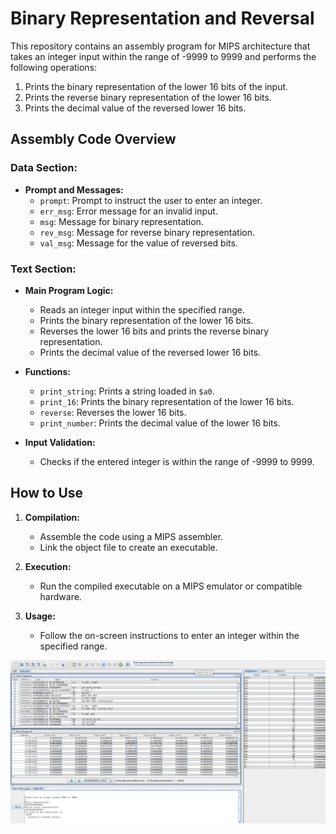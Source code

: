 # Binary Representation and Reversal

This repository contains an assembly program for MIPS architecture that takes an integer input within the range of -9999 to 9999 and performs the following operations:

1. Prints the binary representation of the lower 16 bits of the input.
2. Prints the reverse binary representation of the lower 16 bits.
3. Prints the decimal value of the reversed lower 16 bits.

## Assembly Code Overview

### Data Section:

- **Prompt and Messages:**
  - `prompt`: Prompt to instruct the user to enter an integer.
  - `err_msg`: Error message for an invalid input.
  - `msg`: Message for binary representation.
  - `rev_msg`: Message for reverse binary representation.
  - `val_msg`: Message for the value of reversed bits.

### Text Section:

- **Main Program Logic:**
  - Reads an integer input within the specified range.
  - Prints the binary representation of the lower 16 bits.
  - Reverses the lower 16 bits and prints the reverse binary representation.
  - Prints the decimal value of the reversed lower 16 bits.

- **Functions:**
  - `print_string`: Prints a string loaded in `$a0`.
  - `print_16`: Prints the binary representation of the lower 16 bits.
  - `reverse`: Reverses the lower 16 bits.
  - `print_number`: Prints the decimal value of the lower 16 bits.

- **Input Validation:**
  - Checks if the entered integer is within the range of -9999 to 9999.

## How to Use

1. **Compilation:**
   - Assemble the code using a MIPS assembler.
   - Link the object file to create an executable.

2. **Execution:**
   - Run the compiled executable on a MIPS emulator or compatible hardware.

3. **Usage:**
   - Follow the on-screen instructions to enter an integer within the specified range.
   
![Local Image](example.png)


